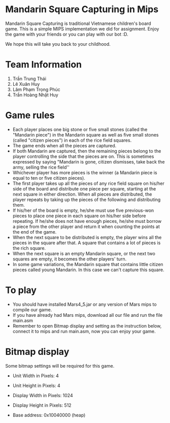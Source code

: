 # Mandarin Square Capturing in Mips
Mandarin Square Capturing is traditional Vietnamese children's board game. This is a simple MIPS implementation we did for assignment. Enjoy the game with your friends or you can play with our bot :D.

We hope this will take you back to your childhood.

# Team Information
1. Trần Trung Thái
2. Lê Xuân Huy
3. Lâm Phạm Trọng Phúc
4. Trần Hoàng Nhật Huy

# Game rules
- Each player places one big stone or five small stones (called the "Mandarin piece") in the Mandarin square as well as five small stones (called "citizen pieces") in each of the rice field squares.
- The game ends when all the pieces are captured.
- If both Mandarin are captured, then the remaining pieces belong to the player controlling the side that the pieces are on. This is sometimes expressed by saying "Mandarin is gone, citizen dismisses, take back the army, selling the rice field''
- Whichever player has more pieces is the winner (a Mandarin piece is equal to ten or five citizen pieces).
- The first player takes up all the pieces of any rice field square on his/her side of the board and distribute one piece per square, starting at the next square in either direction. When all pieces are distributed, the player repeats by taking up the pieces of the following and distributing them.
- If his/her of the board is empty, he/she must use five previous-won pieces to place one piece in each square on his/her side before repeating. If he/she does not have enough pieces, he/she must borrow a piece from the other player and return it when counting the points at the end of the game.
- When the next square to be distributed is empty, the player wins all the pieces in the square after that. A square that contains a lot of pieces is the rich square.
- When the next square is an empty Mandarin square, or the next two squares are empty, it becomes the other players' turn.
- In some game variations, the Mandarin square that contains little citizen pieces called young Mandarin. In this case we can't capture this square.

# To play
- You should have installed Mars4_5.jar or any version of Mars mips to compile our game.
- If you have already had Mars mips, download all our file and run the file main.asm
- Remember to open Bitmap display and setting as the instruction below, connect it to mips and run main.asm, now you can enjoy your game.

# Bitmap display
Some bitmap settings will be required for this game.
- Unit Width in Pixels: 4

- Unit Height in Pixels: 4

- Display Width in Pixels: 1024

- Display Height in Pixels: 512

- Base address: 0x10040000 (heap)
